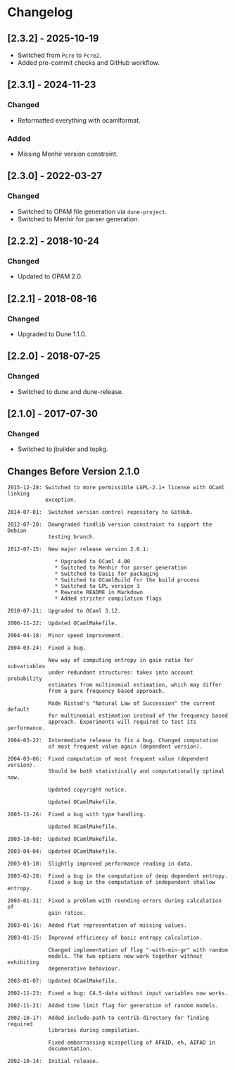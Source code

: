 # Changelog

## [2.3.2] - 2025-10-19

- Switched from `Pcre` to `Pcre2`.
- Added pre-commit checks and GitHub workflow.

## [2.3.1] - 2024-11-23

### Changed

- Reformatted everything with ocamlformat.

### Added

- Missing Menhir version constraint.

## [2.3.0] - 2022-03-27

### Changed

- Switched to OPAM file generation via `dune-project`.
- Switched to Menhir for parser generation.

## [2.2.2] - 2018-10-24

### Changed

- Updated to OPAM 2.0.

## [2.2.1] - 2018-08-16

### Changed

- Upgraded to Dune 1.1.0.

## [2.2.0] - 2018-07-25

### Changed

- Switched to dune and dune-release.

## [2.1.0] - 2017-07-30

### Changed

- Switched to jbuilder and topkg.

## Changes Before Version 2.1.0

```text
2015-12-28: Switched to more permissible LGPL-2.1+ license with OCaml linking
            exception.

2014-07-01:  Switched version control repository to GitHub.

2012-07-20:  Downgraded findlib version constraint to support the Debian
             testing branch.

2012-07-15:  New major release version 2.0.1:

               * Upgraded to OCaml 4.00
               * Switched to Menhir for parser generation
               * Switched to Oasis for packaging
               * Switched to OCamlBuild for the build process
               * Switched to GPL version 3
               * Rewrote README in Markdown
               * Added stricter compilation flags

2010-07-21:  Upgraded to OCaml 3.12.

2006-11-22:  Updated OCamlMakefile.

2004-04-18:  Minor speed improvement.

2004-03-24:  Fixed a bug.

             New way of computing entropy in gain ratio for subvariables
             under redundant structures: takes into account probability
             estimates from multinomial estimation, which may differ
             from a pure frequency based approach.

             Made Ristad's "Natural Law of Succession" the current default
             for multinomial estimation instead of the frequency based
             approach. Experiments will required to test its performance.

2004-03-22:  Intermediate release to fix a bug. Changed computation
             of most frequent value again (dependent version).

2004-03-06:  Fixed computation of most frequent value (dependent version).
             Should be both statistically and computationally optimal now.

             Updated copyright notice.

             Updated OCamlMakefile.

2003-11-26:  Fixed a bug with type handling.

             Updated OCamlMakefile.

2003-10-08:  Updated OCamlMakefile.

2003-04-04:  Updated OCamlMakefile.

2003-03-18:  Slightly improved performance reading in data.

2003-02-28:  Fixed a bug in the computation of deep dependent entropy.
             Fixed a bug in the computation of independent shallow entropy.

2003-01-31:  Fixed a problem with rounding-errors during calculation of
             gain ratios.

2003-01-16:  Added flat representation of missing values.

2003-01-15:  Improved efficiency of basic entropy calculation.

             Changed implementation of flag "-with-min-gr" with random
             models. The two options now work together without exhibiting
             degenerative behaviour.

2003-01-07:  Updated OCamlMakefile.

2002-11-23:  Fixed a bug: C4.5-data without input variables now works.

2002-11-21:  Added time limit flag for generation of random models.

2002-10-17:  Added include-path to contrib-directory for finding required
             libraries during compilation.

             Fixed embarrassing misspelling of AFAID, eh, AIFAD in
             documentation.

2002-10-14:  Initial release.
```
